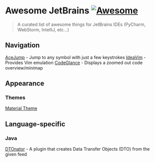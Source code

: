 # Awesome JetBrains [![Awesome](https://cdn.rawgit.com/sindresorhus/awesome/d7305f38d29fed78fa85652e3a63e154dd8e8829/media/badge.svg)](https://github.com/sindresorhus/awesome)

> A curated list of awesome things for JetBrains IDEs (PyCharm, WebStorm, IntelliJ, etc...)

## Navigation

[AceJump](https://github.com/johnlindquist/AceJump) - Jump to any symbol with just a few keystrokes
[IdeaVim](https://github.com/JetBrains/ideavim) - Provides Vim emulation
[CodeGlance](https://github.com/Vektah/CodeGlance) - Displays a zoomed out code overview/minimap

## Appearance

### Themes

[Material Theme](https://github.com/ChrisRM/material-theme-jetbrains)

## Language-specific

### Java

[DTOnator](https://github.com/nvinayshetty/DTOnator) - A plugin that creates Data Transfer Objects (DTO) from the given feed
